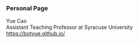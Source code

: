 ### Personal Page
Yue Cao<br />
Assistant Teaching Professor at Syracuse University<br />
https://botyue.github.io/

